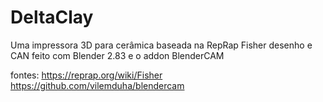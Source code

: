 # DeltaClay
Uma impressora 3D para cerâmica baseada na RepRap Fisher desenho e CAN feito com Blender 2.83 e o addon BlenderCAM

fontes:
https://reprap.org/wiki/Fisher
https://github.com/vilemduha/blendercam
